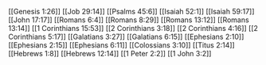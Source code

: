 [[Genesis 1:26]]
[[Job 29:14]]
[[Psalms 45:6]]
[[Isaiah 52:1]]
[[Isaiah 59:17]]
[[John 17:17]]
[[Romans 6:4]]
[[Romans 8:29]]
[[Romans 13:12]]
[[Romans 13:14]]
[[1 Corinthians 15:53]]
[[2 Corinthians 3:18]]
[[2 Corinthians 4:16]]
[[2 Corinthians 5:17]]
[[Galatians 3:27]]
[[Galatians 6:15]]
[[Ephesians 2:10]]
[[Ephesians 2:15]]
[[Ephesians 6:11]]
[[Colossians 3:10]]
[[Titus 2:14]]
[[Hebrews 1:8]]
[[Hebrews 12:14]]
[[1 Peter 2:2]]
[[1 John 3:2]]
